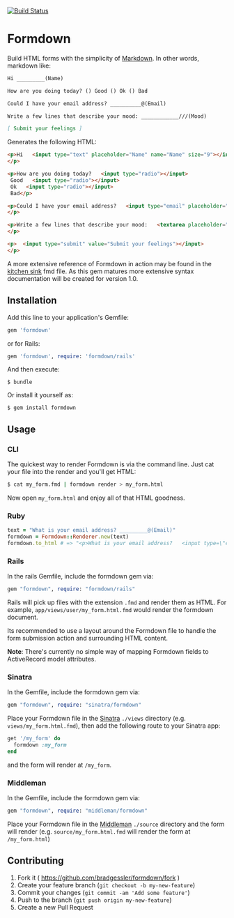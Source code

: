 [![Build Status](https://travis-ci.org/bradgessler/formdown.svg?branch=master)](https://travis-ci.org/bradgessler/formdown)

# Formdown

Build HTML forms with the simplicity of [Markdown](http://daringfireball.net/projects/markdown/). In other words, markdown like:

```markdown
Hi _________(Name)

How are you doing today? () Good () Ok () Bad

Could I have your email address? __________@(Email)

Write a few lines that describe your mood: ____________///(Mood)

[ Submit your feelings ]
```

Generates the following HTML:

```html
<p>Hi   <input type="text" placeholder="Name" name="Name" size="9"></input>
</p>

<p>How are you doing today?   <input type="radio"></input>
 Good   <input type="radio"></input>
 Ok   <input type="radio"></input>
 Bad</p>

<p>Could I have your email address?   <input type="email" placeholder="Email" name="Email" size="10"></input>
</p>

<p>Write a few lines that describe your mood:   <textarea placeholder="Mood" name="Mood" cols="12" rows="3"></textarea>
</p>

<p>  <input type="submit" value="Submit your feelings"></input>
</p>
```

A more extensive reference of Formdown in action may be found in the [kitchen sink](./spec/fixtures/kitchen_sink.fmd) fmd file. As this gem matures more extensive syntax documentation will be created for version 1.0.

## Installation

Add this line to your application's Gemfile:

```ruby
gem 'formdown'
```

or for Rails:

```ruby
gem 'formdown', require: 'formdown/rails'
```

And then execute:

    $ bundle

Or install it yourself as:

    $ gem install formdown

## Usage

### CLI

The quickest way to render Formdown is via the command line. Just cat your file into the render and you'll get HTML:

```sh
$ cat my_form.fmd | formdown render > my_form.html
```

Now open `my_form.html` and enjoy all of that HTML goodness.

### Ruby

```ruby
text = "What is your email address? _________@(Email)"
formdown = Formdown::Renderer.new(text)
formdown.to_html # => "<p>What is your email address?   <input type=\"email\" placeholder=\"Email\" name=\"Email\" size=\"9\"></input>\n</p>\n"
```

### Rails

In the rails Gemfile, include the formdown gem via:

```ruby
gem "formdown", require: "formdown/rails"
```

Rails will pick up files with the extension `.fmd` and render them as HTML. For example, `app/views/user/my_form.html.fmd` would render the formdown document.

Its recommended to use a layout around the Formdown file to handle the form submission action and surrounding HTML content.

**Note**: There's currently no simple way of mapping Formdown fields to ActiveRecord model attributes.

### Sinatra

In the Gemfile, include the formdown gem via:

```ruby
gem "formdown", require: "sinatra/formdown"
```

Place your Formdown file in the [Sinatra](http://www.sinatrarb.com/) `./views` directory (e.g. `views/my_form.html.fmd`), then add the following route to your Sinatra app:

```ruby
get '/my_form' do
  formdown :my_form
end
```

and the form will render at `/my_form`.

### Middleman

In the Gemfile, include the formdown gem via:

```ruby
gem "formdown", require: "middleman/formdown"
```

Place your Formdown file in the [Middleman](http://middlemanapp.com/) `./source` directory and the form will render (e.g. `source/my_form.html.fmd` will render the form at `/my_form.html`)

## Contributing

1. Fork it ( https://github.com/bradgessler/formdown/fork )
2. Create your feature branch (`git checkout -b my-new-feature`)
3. Commit your changes (`git commit -am 'Add some feature'`)
4. Push to the branch (`git push origin my-new-feature`)
5. Create a new Pull Request
